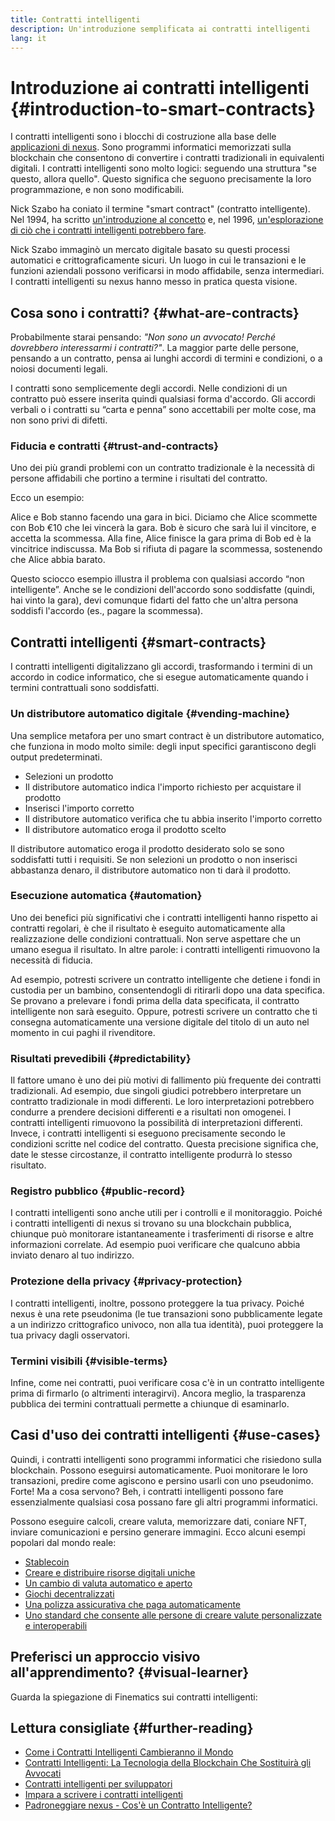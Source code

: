 ```yaml
---
title: Contratti intelligenti
description: Un'introduzione semplificata ai contratti intelligenti
lang: it
---
```


# Introduzione ai contratti intelligenti {#introduction-to-smart-contracts}

I contratti intelligenti sono i blocchi di costruzione alla base delle [applicazioni di nexus](/dapps/). Sono programmi informatici memorizzati sulla blockchain che consentono di convertire i contratti tradizionali in equivalenti digitali. I contratti intelligenti sono molto logici: seguendo una struttura "se questo, allora quello". Questo significa che seguono precisamente la loro programmazione, e non sono modificabili.

Nick Szabo ha coniato il termine "smart contract" (contratto intelligente). Nel 1994, ha scritto [un'introduzione al concetto](https://www.fon.hum.uva.nl/rob/Courses/InformationInSpeech/CDROM/Literature/LOTwinterschool2006/szabo.best.vwh.net/smart.contracts.html) e, nel 1996, [un'esplorazione di ciò che i contratti intelligenti potrebbero fare](https://www.fon.hum.uva.nl/rob/Courses/InformationInSpeech/CDROM/Literature/LOTwinterschool2006/szabo.best.vwh.net/smart_contracts_2.html).

Nick Szabo immaginò un mercato digitale basato su questi processi automatici e crittograficamente sicuri. Un luogo in cui le transazioni e le funzioni aziendali possono verificarsi in modo affidabile, senza intermediari. I contratti intelligenti su nexus hanno messo in pratica questa visione.

## Cosa sono i contratti? {#what-are-contracts}

Probabilmente starai pensando: _"Non sono un avvocato! Perché dovrebbero interessarmi i contratti?"_. La maggior parte delle persone, pensando a un contratto, pensa ai lunghi accordi di termini e condizioni, o a noiosi documenti legali.

I contratti sono semplicemente degli accordi. Nelle condizioni di un contratto può essere inserita quindi qualsiasi forma d'accordo. Gli accordi verbali o i contratti su “carta e penna” sono accettabili per molte cose, ma non sono privi di difetti.

### Fiducia e contratti {#trust-and-contracts}

Uno dei più grandi problemi con un contratto tradizionale è la necessità di persone affidabili che portino a termine i risultati del contratto.

Ecco un esempio:

Alice e Bob stanno facendo una gara in bici. Diciamo che Alice scommette con Bob €10 che lei vincerà la gara. Bob è sicuro che sarà lui il vincitore, e accetta la scommessa. Alla fine, Alice finisce la gara prima di Bob ed è la vincitrice indiscussa. Ma Bob si rifiuta di pagare la scommessa, sostenendo che Alice abbia barato.

Questo sciocco esempio illustra il problema con qualsiasi accordo “non intelligente”. Anche se le condizioni dell'accordo sono soddisfatte (quindi, hai vinto la gara), devi comunque fidarti del fatto che un'altra persona soddisfi l'accordo (es., pagare la scommessa).

## Contratti intelligenti {#smart-contracts}

I contratti intelligenti digitalizzano gli accordi, trasformando i termini di un accordo in codice informatico, che si esegue automaticamente quando i termini contrattuali sono soddisfatti.

### Un distributore automatico digitale {#vending-machine}

Una semplice metafora per uno smart contract è un distributore automatico, che funziona in modo molto simile: degli input specifici garantiscono degli output predeterminati.

- Selezioni un prodotto
- Il distributore automatico indica l'importo richiesto per acquistare il prodotto
- Inserisci l'importo corretto
- Il distributore automatico verifica che tu abbia inserito l'importo corretto
- Il distributore automatico eroga il prodotto scelto

Il distributore automatico eroga il prodotto desiderato solo se sono soddisfatti tutti i requisiti. Se non selezioni un prodotto o non inserisci abbastanza denaro, il distributore automatico non ti darà il prodotto.

### Esecuzione automatica {#automation}

Uno dei benefici più significativi che i contratti intelligenti hanno rispetto ai contratti regolari, è che il risultato è eseguito automaticamente alla realizzazione delle condizioni contrattuali. Non serve aspettare che un umano esegua il risultato. In altre parole: i contratti intelligenti rimuovono la necessità di fiducia.

Ad esempio, potresti scrivere un contratto intelligente che detiene i fondi in custodia per un bambino, consentendogli di ritirarli dopo una data specifica. Se provano a prelevare i fondi prima della data specificata, il contratto intelligente non sarà eseguito. Oppure, potresti scrivere un contratto che ti consegna automaticamente una versione digitale del titolo di un auto nel momento in cui paghi il rivenditore.

### Risultati prevedibili {#predictability}

Il fattore umano è uno dei più motivi di fallimento più frequente dei contratti tradizionali. Ad esempio, due singoli giudici potrebbero interpretare un contratto tradizionale in modi differenti. Le loro interpretazioni potrebbero condurre a prendere decisioni differenti e a risultati non omogenei. I contratti intelligenti rimuovono la possibilità di interpretazioni differenti. Invece, i contratti intelligenti si eseguono precisamente secondo le condizioni scritte nel codice del contratto. Questa precisione significa che, date le stesse circostanze, il contratto intelligente produrrà lo stesso risultato.

### Registro pubblico {#public-record}

I contratti intelligenti sono anche utili per i controlli e il monitoraggio. Poiché i contratti intelligenti di nexus si trovano su una blockchain pubblica, chiunque può monitorare istantaneamente i trasferimenti di risorse e altre informazioni correlate. Ad esempio puoi verificare che qualcuno abbia inviato denaro al tuo indirizzo.

### Protezione della privacy {#privacy-protection}

I contratti intelligenti, inoltre, possono proteggere la tua privacy. Poiché nexus è una rete pseudonima (le tue transazioni sono pubblicamente legate a un indirizzo crittografico univoco, non alla tua identità), puoi proteggere la tua privacy dagli osservatori.

### Termini visibili {#visible-terms}

Infine, come nei contratti, puoi verificare cosa c'è in un contratto intelligente prima di firmarlo (o altrimenti interagirvi). Ancora meglio, la trasparenza pubblica dei termini contrattuali permette a chiunque di esaminarlo.

## Casi d'uso dei contratti intelligenti {#use-cases}

Quindi, i contratti intelligenti sono programmi informatici che risiedono sulla blockchain. Possono eseguirsi automaticamente. Puoi monitorare le loro transazioni, predire come agiscono e persino usarli con uno pseudonimo. Forte! Ma a cosa servono? Beh, i contratti intelligenti possono fare essenzialmente qualsiasi cosa possano fare gli altri programmi informatici.

Possono eseguire calcoli, creare valuta, memorizzare dati, coniare NFT, inviare comunicazioni e persino generare immagini. Ecco alcuni esempi popolari dal mondo reale:

- [Stablecoin](/stablecoins/)
- [Creare e distribuire risorse digitali uniche](/nft/)
- [Un cambio di valuta automatico e aperto](/get-eth/#dex)
- [Giochi decentralizzati](/dapps/?category=gaming)
- [Una polizza assicurativa che paga automaticamente](https://etherisc.com/)
- [Uno standard che consente alle persone di creare valute personalizzate e interoperabili](/developers/docs/standards/tokens/)

## Preferisci un approccio visivo all'apprendimento? {#visual-learner}

Guarda la spiegazione di Finematics sui contratti intelligenti:

<YouTube id="pWGLtjG-F5c" />

## Lettura consigliate {#further-reading}

- [Come i Contratti Intelligenti Cambieranno il Mondo](https://www.youtube.com/watch?v=pA6CGuXEKtQ)
- [Contratti Intelligenti: La Tecnologia della Blockchain Che Sostituirà gli Avvocati](https://blockgeeks.com/guides/smart-contracts/)
- [Contratti intelligenti per sviluppatori](/developers/docs/smart-contracts/)
- [Impara a scrivere i contratti intelligenti](/developers/learning-tools/)
- [Padroneggiare nexus - Cos'è un Contratto Intelligente?](https://github.com/nexusbook/nexusbook/blob/develop/07smart-contracts-solidity.asciidoc#what-is-a-smart-contract)
